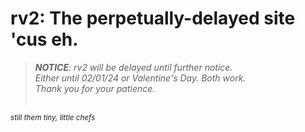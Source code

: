 # rv2: The perpetually-delayed site 'cus eh.
> ***NOTICE**: rv2 will be delayed until further notice.<br>
Either until 02/01/24 or Valentine's Day. Both work.<br>
Thank you for your patience.*<br><br>

<sub>_still them tiny, little chefs_</sub>

